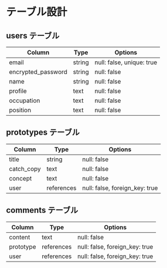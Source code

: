 # テーブル設計

## users テーブル

| Column             | Type   | Options     |
| ------------------ | ------ | ----------- |
| email              | string | null: false, unique: true |
| encrypted_password | string | null: false |
| name               | string | null: false |
| profile            | text   | null: false |
| occupation         | text   | null: false |
| position           | text   | null: false |


## prototypes テーブル
| Column             | Type       | Options     |
| ------------------ | -----------| ----------- |
| title              | string     | null: false |
| catch_copy         | text       | null: false |
| concept            | text       | null: false |
| user               | references | null: false, foreign_key: true |


## comments テーブル
| Column             | Type       | Options     |
| ------------------ | -----------| ----------- |
| content            | text       | null: false |
| prototype          | references | null: false, foreign_key: true |
| user               | references | null: false, foreign_key: true |